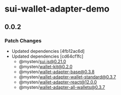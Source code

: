 # sui-wallet-adapter-demo

## 0.0.2

### Patch Changes

- Updated dependencies [4fb12ac6d]
- Updated dependencies [cd64cf1fc]
  - @mysten/sui.js@0.21.0
  - @mysten/wallet-kit@0.2.0
  - @mysten/wallet-adapter-base@0.3.8
  - @mysten/wallet-adapter-wallet-standard@0.3.7
  - @mysten/wallet-adapter-react@12.0.0
  - @mysten/wallet-adapter-all-wallets@0.3.7
